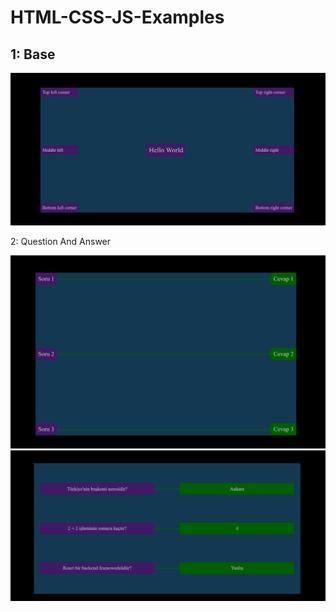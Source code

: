 #  HTML-CSS-JS-Examples
## 1: Base

![Base Screenshot](images/base.png)

2: Question And Answer 
 
 ![Question And Answer ](images/qaa.png)
 ![Question And Answer ](images/qaa2.png)